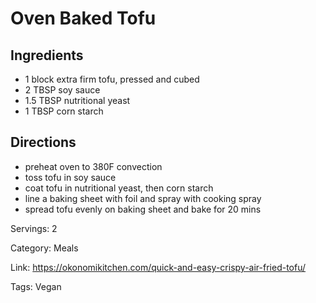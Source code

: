 # Oven Baked Tofu

## Ingredients
- 1 block extra firm tofu, pressed and cubed
- 2 TBSP soy sauce
- 1.5 TBSP nutritional yeast
- 1 TBSP corn starch

## Directions
- preheat oven to 380F convection
- toss tofu in soy sauce
- coat tofu in nutritional yeast, then corn starch
- line a baking sheet with foil and spray with cooking spray
- spread tofu evenly on baking sheet and bake for 20 mins

Servings: 2

Category: Meals

Link: https://okonomikitchen.com/quick-and-easy-crispy-air-fried-tofu/

Tags: Vegan

